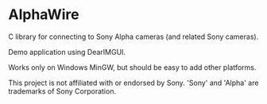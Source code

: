 AlphaWire
===

C library for connecting to Sony Alpha cameras (and related Sony cameras).

Demo application using DearIMGUI.

Works only on Windows MinGW, but should be easy to add other platforms.

This project is not affiliated with or endorsed by Sony.  'Sony' and 'Alpha' are trademarks of Sony Corporation.
